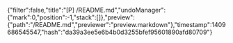 {"filter":false,"title":"[P] /README.md","undoManager":{"mark":0,"position":-1,"stack":[]},"preview":{"path":"/README.md","previewer":"preview.markdown"},"timestamp":1409686545547,"hash":"da39a3ee5e6b4b0d3255bfef95601890afd80709"}